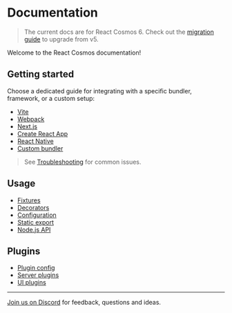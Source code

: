 # Documentation

> The current docs are for React Cosmos 6. Check out the [migration guide](getting-started/migration.md) to upgrade from v5.

Welcome to the React Cosmos documentation!

## Getting started

Choose a dedicated guide for integrating with a specific bundler, framework, or a custom setup:

- [Vite](getting-started/vite.md)
- [Webpack](getting-started/webpack.md)
- [Next.js](getting-started/next.md)
- [Create React App](getting-started/create-react-app.md)
- [React Native](getting-started/react-native.md)
- [Custom bundler](getting-started/custom-bundler.md)

> See [Troubleshooting](getting-started/troubleshooting.md) for common issues.

## Usage

- [Fixtures](usage/fixtures.md)
- [Decorators](usage/decorators.md)
- [Configuration](usage/configuration.md)
- [Static export](usage/static-export.md)
- [Node.js API](usage/node-api.md)

## Plugins

- [Plugin config](plugins/plugin-config.md)
- [Server plugins](plugins/server-plugins.md)
- [UI plugins](plugins/ui-plugins.md)

---

[Join us on Discord](https://discord.gg/3X95VgfnW5) for feedback, questions and ideas.
